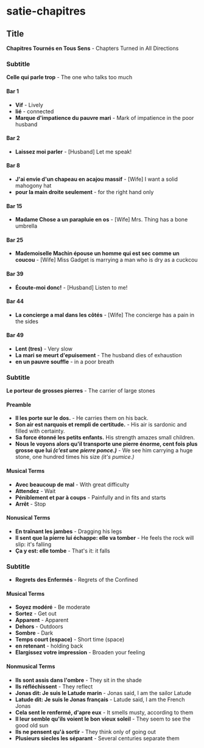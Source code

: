 # satie-chapitres

## Title
**Chapitres Tournés en Tous Sens** - Chapters Turned in All Directions

### Subtitle
**Celle qui parle trop** - The one who talks too much

#### Bar 1
* **Vif** - Lively
* **lié** - connected
* **Marque d'impatience du pauvre mari** - Mark of impatience in the poor husband

#### Bar 2
* **Laissez moi parler** - [Husband] Let me speak!

#### Bar 8
* **J'ai envie d'un chapeau en acajou massif** - [Wife] I want a solid mahogony hat
* **pour la main droite seulement** - for the right hand only

#### Bar 15
* **Madame Chose a un parapluie en os** - [Wife] Mrs. Thing has a bone umbrella

#### Bar 25
* **Mademoiselle Machin épouse un homme qui est sec comme un coucou** - [Wife] Miss Gadget is marrying a man who is dry as a cuckcou

#### Bar 39
* **Écoute-moi donc!** - [Husband] Listen to me!

#### Bar 44
* **La concierge a mal dans les côtés** - [Wife] The concierge has a pain in the sides

#### Bar 49
* **Lent (tres)** - Very slow
* **La mari se meurt d'epuisement** - The husband dies of exhaustion
* **en un pauvre souffle** - in a poor breath

### Subtitle
**Le porteur de grosses pierres** - The carrier of large stones

#### Preamble
* **Il les porte sur le dos.** - He carries them on his back.
* **Son air est narquois et rempli de certitude.** - His air is sardonic and filled with certainty.
* **Sa force étonné les petits enfants.** His strength amazes small children.
* **Nous le voyons alors qu'il transporte une pierre énorme, cent fois plus grosse que lui *(c'est une pierre ponce.)*** - We see him carrying a huge stone, one hundred times his size *(it's pumice.)*

#### Musical Terms
* **Avec beaucoup de mal** - With great difficulty
* **Attendez** - Wait
* **Péniblement et par à coups** - Painfully and in fits and starts
* **Arrêt** - Stop

#### Nonusical Terms
* **En traînant les jambes** - Dragging his legs
* **Il sent que la pierre lui échappe: elle va tomber** - He feels the rock will slip: it's falling
* **Ça y est: elle tombe** - That's it: it falls

### Subtitle
* **Regrets des Enfermés** - Regrets of the Confined

#### Musical Terms
* **Soyez modéré** - Be moderate
* **Sortez** - Get out
* **Apparent** - Apparent
* **Dehors** - Outdoors
* **Sombre** - Dark
* **Temps court (espace)** - Short time (space)
* **en retenant** - holding back
* **Elargissez votre impression** - Broaden your feeling

#### Nonmusical Terms
* **Ils sont assis dans l'ombre** - They sit in the shade
* **Ils réfléchissent** - They reflect
* **Jonas dit: Je suis le Latude marin** - Jonas said, I am the sailor Latude
* **Latude dit: Je suis le Jonas français** - Latude said, I am the French Jonas
* **Cela sent le renfermé, d'apre eux** - It smells musty, according to them
* **Il leur semble qu'ils voient le bon vieux soleil** - They seem to see the good old sun
* **Ils ne pensent qu'à sortir** - They think only of going out
* **Plusieurs siecles les séparant** - Several centuries separate them

